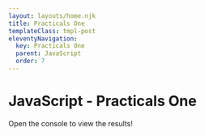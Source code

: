 ```yaml
---
layout: layouts/home.njk
title: Practicals One
templateClass: tmpl-post
eleventyNavigation:
  key: Practicals One
  parent: JavaScript
  order: 7
---
```


<div class="container mt-4">
    <h1>JavaScript - Practicals One</h1>
    <p>Open the console to view the results!</p>
</div>

<script src="/js/practical-1-task-1.js"></script>
<script src="/js/practical-1-task-2.js"></script>
<script src="/js/practical-1-task-3.js"></script>